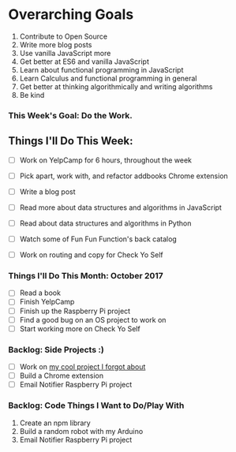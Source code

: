 # Overarching Goals
1. Contribute to Open Source
2. Write more blog posts
3. Use vanilla JavaScript more
4. Get better at ES6 and vanilla JavaScript
5. Learn about functional programming in JavaScript
6. Learn Calculus and functional programming in general
7. Get better at thinking algorithmically and writing algorithms
8. Be kind

### This Week's Goal: Do the Work.

## Things I'll Do This Week:
- [ ] Work on YelpCamp for 6 hours, throughout the week
- [ ] Pick apart, work with, and refactor addbooks Chrome extension
- [ ] Write a blog post
- [ ] Read more about data structures and algorithms in JavaScript
- [ ] Read about data structures and algorithms in Python
- [ ] Watch some of Fun Fun Function's back catalog
- [ ] Work on routing and copy for Check Yo Self


### Things I'll Do This Month: October 2017
- [ ] Read a book
- [ ] Finish YelpCamp
- [ ] Finish up the Raspberry Pi project
- [ ] Find a good bug on an OS project to work on
- [ ] Start working more on Check Yo Self

### Backlog: Side Projects :)
- [ ] Work on [my cool project I forgot about](https://codepen.io/twhite96/pen/4b7f4bee11d03343ed7ec934b7c575e4)
- [ ] Build a Chrome extension
- [ ] Email Notifier Raspberry Pi project

### Backlog: Code Things I Want to Do/Play With
1. Create an npm library
2. Build a random robot with my Arduino
3. Email Notifier Raspberry Pi project
